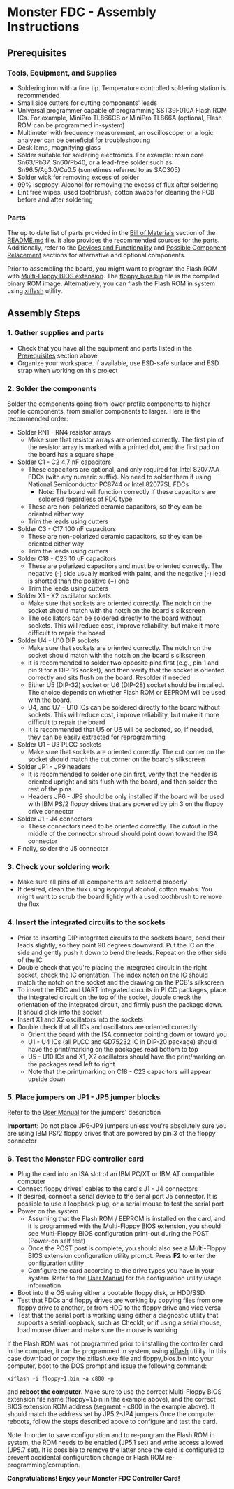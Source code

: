 # Monster FDC - Assembly Instructions

## Prerequisites

### Tools, Equipment, and Supplies

* Soldering iron with a fine tip. Temperature controlled soldering station is recommended
* Small side cutters for cutting components' leads
* Universal programmer capable of programming SST39F010A Flash ROM ICs. For example, MiniPro TL866CS or MiniPro TL866A (optional, Flash ROM can be programmed in-system)
* Multimeter with frequency measurement, an oscilloscope, or a logic analyzer can be beneficial for troubleshooting
* Desk lamp, magnifying glass
* Solder suitable for soldering electronics. For example: rosin core Sn63/Pb37, Sn60/Pb40, or a lead-free solder such as Sn96.5/Ag3.0/Cu0.5 (sometimes referred to as SAC305)
* Solder wick for removing excess of solder
* 99% Isopropyl Alcohol for removing the excess of flux after soldering
* Lint free wipes, used toothbrush, cotton swabs for cleaning the PCB before and after soldering

### Parts

The up to date list of parts provided in the [Bill of Materials](README.md#bill-of-materials) section of the [README.md](README.md) file.
It also provides the recommended sources for the parts.
Additionally, refer to the [Devices and Functionality](README.md#devices-and-functionality)
and [Possible Component Relacement](README.md#possible-component-replacements) sections for alternative and optional components.

Prior to assembling the board, you might want to program the Flash ROM with [Multi-Floppy BIOS extension](https://github.com/skiselev/floppy_bios).
The [floppy_bios.bin](https://github.com/skiselev/floppy_bios/blob/master/floppy_bios.bin) file is the compiled binary ROM image.
Alternatively, you can flash the Flash ROM in system using [xiflash](https://github.com/skiselev/xiflash) utility.

## Assembly Steps

### 1. Gather supplies and parts

* Check that you have all the equipment and parts listed in the [Prerequisites](#prerequisites) section above
* Organize your workspace. If available, use ESD-safe surface and ESD strap when working on this project

### 2. Solder the components

Solder the components going from lower profile components to higher profile components, from smaller components to larger. Here is the recommended order:

* Solder RN1 - RN4 resistor arrays
  * Make sure that resistor arrays are oriented correctly. The first pin of the resistor array is marked with a printed dot, and the first pad on the board has a square shape
* Solder C1 - C2 4.7 nF capacitors
  * These capacitors are optional, and only required for Intel 82077AA FDCs (with any numeric suffix). No need to solder them if using National Semiconductor PC8744 or Intel 82077SL FDCs
    * Note: The board will function correctly if these capacitors are soldered regardless of FDC type
  * These are non-polarized ceramic capacitors, so they can be oriented either way
  * Trim the leads using cutters
* Solder C3 - C17 100 nF capacitors
  * These are non-polarized ceramic capacitors, so they can be oriented either way
  * Trim the leads using cutters
* Solder C18 - C23 10 uF capacitors
  * These are polarized capacitors and must be oriented correctly. The negative (-) side usually marked with paint, and the negative (-) lead is shorted than the positive (+) one
  * Trim the leads using cutters
* Solder X1 - X2 oscillator sockets
  * Make sure that sockets are oriented correctly. The notch on the socket should match with the notch on the board's silkscreen
  * The oscillators can be soldered directly to the board without sockets. This will reduce cost, improve reliability, but make it more difficult to repair the board
* Solder U4 - U10 DIP sockets
  * Make sure that sockets are oriented correctly. The notch on the socket should match with the notch on the board's silkscreen
  * It is recommended to solder two opposite pins first (e.g., pin 1 and pin 9 for a DIP-16 socket), and then verify that the socket is oriented correctly and sits flush on the board. Resolder if needed.
  * Either U5 (DIP-32) socket or U6 (DIP-28) socket should be installed. The choice depends on whether Flash ROM or EEPROM will be used with the board.
  * U4, and U7 - U10 ICs can be soldered directly to the board without sockets. This will reduce cost, improve reliability, but make it more difficult to repair the board
  * It is recommended that U5 or U6 will be socketed, so, if needed, they can be easily extracted for reprogramming
* Solder U1 - U3 PLCC sockets
  * Make sure that sockets are oriented correctly. The cut corner on the socket should match the cut corner on the board's silkscreen
* Solder JP1 - JP9 headers
  * It is recommended to solder one pin first, verify that the header is oriented upright and sits flush with the board, and then solder the rest of the pins
  * Headers JP6 - JP9 should be only installed if the board will be used with IBM PS/2 floppy drives that are powered by pin 3 on the floppy drive connector
* Solder J1 - J4 connectors
  * These connectors need to be oriented correctly. The cutout in the middle of the connector shroud should point down toward the ISA connector
* Finally, solder the J5 connector

### 3. Check your soldering work

* Make sure all pins of all components are soldered properly
* If desired, clean the flux using isopropyl alcohol, cotton swabs. You might want to scrub the board lightly with a used toothbrush to remove the flux

### 4. Insert the integrated circuits to the sockets

* Prior to inserting DIP integrated circuits to the sockets board, bend their leads slightly, so they point 90 degrees downward. Put the IC on the side and gently push it down to bend the leads. Repeat on the other side of the IC
* Double check that you're placing the integrated circuit in the right socket, check the IC orientation. The index notch on the IC should match the notch on the socket and the drawing on the PCB's silkscreen
* To insert the FDC and UART integrated circuits in PLCC packages, place the integrated circuit on the top of the socket, double check the orientation of the integrated circuit, and firmly push the package down. It should click into the socket
* Insert X1 and X2 oscillators into the sockets
* Double check that all ICs and oscillators are oriented correctly:
  * Orient the board with the ISA connector pointing down or toward you
  * U1 - U4 ICs (all PLCC and GD75232 IC in DIP-20 package) should have the print/marking on the packages read bottom to top
  * U5 - U10 ICs and X1, X2 oscillators should have the print/marking on the packages read left to right
  * Note that the print/marking on C18 - C23 capacitors will appear upside down

### 5. Place jumpers on JP1 - JP5 jumper blocks

Refer to the [User Manual](User_Manual.md) for the jumpers' description

**Important**: Do not place JP6-JP9 jumpers unless you're absolutely sure you are using IBM PS/2 floppy drives that are powered by pin 3 of the floppy connector

### 6. Test the Monster FDC controller card

* Plug the card into an ISA slot of an IBM PC/XT or IBM AT compatible computer
* Connect floppy drives' cables to the card's J1 - J4 connectors
* If desired, connect a serial device to the serial port J5 connector. It is possible to use a loopback plug, or a serial mouse to test the serial port
* Power on the system
  * Assuming that the Flash ROM / EEPROM is installed on the card, and it is programmed with the Multi-Floppy BIOS extension,
you should see Multi-Floppy BIOS configuration print-out during the POST (Power-on self test)
  * Once the POST post is complete, you should also see a Multi-Floppy BIOS extension configuration utility prompt. Press **F2** to enter the configuration utility
  * Configure the card according to the drive types you have in your system. Refer to the [User Manual](User_Manual.md) for the configuration utility usage information
* Boot into the OS using either a bootable floppy disk, or HDD/SSD
* Test that FDCs and floppy drives are working by copying files from one floppy drive to another, or from HDD to the floppy drive and vice versa
* Test that the serial port is working using either a diagnostic utility that supports a serial loopback, such as CheckIt, or if using a serial mouse, load mouse driver and make sure the mouse is working

If the Flash ROM was not programmed prior to installing the controller card in the computer, it can be programmed in system, using [xiflash](https://github.com/skiselev/xiflash) utility.
In this case download or copy the xiflash.exe file and floppy_bios.bin into your computer, boot to the DOS prompt and issue the following command:
```
xiflash -i floppy~1.bin -a c800 -p
```
and **reboot the computer**. Make sure to use the correct Multi-Floppy BIOS extension file name (floppy~1.bin in the example above), and the correct BIOS extension ROM address (segment - c800 in the example above). It should match the address set by JP5.2-JP4 jumpers
Once the computer reboots, follow the steps described above to configure and test the card.

Note: In order to save configuration and to re-program the Flash ROM in system, the ROM needs to be enabled (JP5.1 set) and write access allowed (JP5.7 set). It is possible to remove the latter once the card is configured to prevent accidental configuration change or Flash ROM re-programming/corruption.

__Congratulations! Enjoy your Monster FDC Controller Card!__
